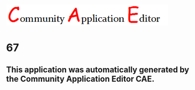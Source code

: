![CAE](https://github.com/GHProjectsTest/CAE-Deployment-Temp/blob/master/img/logo.png)  

67
===================


This application was automatically generated by the Community Application Editor CAE.  
---------------
